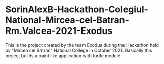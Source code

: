# SorinAlexB-Hackathon-Colegiul-National-Mircea-cel-Batran-Rm.Valcea-2021-Exodus
This is the project created by the team Exodus during the Hackathon held by "Mircea cel Batran" National College in October 2021. Basically this project builds a paint like application with turtle module.

